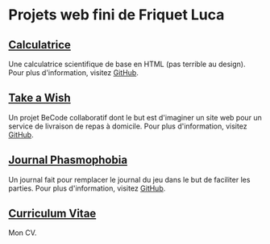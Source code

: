 # Projets web fini de Friquet Luca

## [Calculatrice](https://friquetluca.github.io/Calculator-project/)
Une calculatrice scientifique de base en HTML (pas terrible au design).
Pour plus d'information, visitez [GitHub](https://github.com/FriquetLuca/Calculator-project/).

## [Take a Wish](https://friquetluca.github.io/dark-kitchen/)
Un projet BeCode collaboratif dont le but est d'imaginer un site web pour un service de livraison de repas à domicile.
Pour plus d'information, visitez [GitHub](https://github.com/FriquetLuca/dark-kitchen/).

## [Journal Phasmophobia](https://friquetluca.github.io/Journal-Phasmophobia/)
Un journal fait pour remplacer le journal du jeu dans le but de faciliter les parties.
Pour plus d'information, visitez [GitHub](https://github.com/FriquetLuca/Journal-Phasmophobia/).

## [Curriculum Vitae](https://friquetluca.github.io/My-CV/)
Mon CV.
